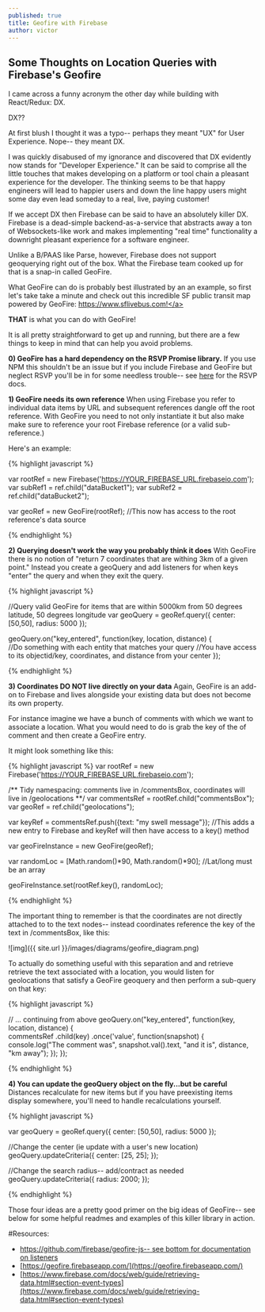 ```yaml
---
published: true
title: Geofire with Firebase
author: victor
---
```

## Some Thoughts on Location Queries with Firebase's Geofire

I came across a funny acronym the other day while building with React/Redux: DX. 

DX??

At first blush I thought it was a typo-- perhaps they meant "UX" for User Experience. Nope-- they meant DX. 

I was quickly disabused of my ignorance and discovered that DX evidently now stands for "Developer Experience." It can be said to comprise all the little touches that makes developing on a platform or tool chain a pleasant experience for the developer. The thinking seems to be that happy engineers will lead to happier users and down the line happy users might some day even lead someday to a real, live, paying customer!

If we accept DX then Firebase can be said to have an absolutely killer DX. Firebase is a dead-simple backend-as-a-service that abstracts away a ton of Websockets-like work and makes implementing "real time" functionality a downright pleasant experience for a software engineer.

Unlike a B/PAAS like Parse, however, Firebase does not support geoquerying right out of the box. What the Firebase team cooked up for that is a snap-in called GeoFire. 

What GeoFire can do is probably best illustrated by an an example, so first let's take take a minute and check out this incredible SF public transit map powered by GeoFire: <a href="https://www.sflivebus.com" target="_blank">https://www.sflivebus.com!</a>
  
**THAT** is what you can do with GeoFire!

It is all pretty straightforward to get up and running, but there are a few things to keep in mind that can help you avoid problems.

**0) GeoFire has a hard dependency on the RSVP Promise library.** If you use NPM this shouldn't be an issue but if you include Firebase and GeoFire but neglect RSVP you'll be in for some needless trouble-- see [here](https://github.com/tildeio/rsvp.js/) for the RSVP docs.

**1) GeoFire needs its own reference**
When using Firebase you refer to individual data items by URL and subsequent references dangle off the root reference. With GeoFire you need to not only instantiate it but also make make sure to reference your root Firebase reference (or a valid sub-reference.)

Here's an example: 

{% highlight javascript %}

var rootRef = new Firebase('https://YOUR_FIREBASE_URL.firebaseio.com');
var subRef1 = ref.child("dataBucket1");
var subRef2 = ref.child("dataBucket2");

var geoRef = new GeoFire(rootRef); //This now has access to the root reference's data source

{% endhighlight %}

**2) Querying doesn't work the way you probably think it does**
With GeoFire there is no notion of "return 7 coordinates that are withing 3km of a given point." Instead you create a geoQuery and add listeners for when keys "enter" the query and when they exit the query. 


{% highlight javascript %}

//Query valid GeoFire for items that are within 5000km from 50 degrees latitude, 50 degrees longitude
var geoQuery = geoRef.query({
      center: [50,50],
      radius: 5000
});

geoQuery.on("key_entered", function(key, location, distance) {  
  //Do something with each entity that matches your query
  //You have access to its objectid/key, coordinates, and distance from your center
});

{% endhighlight %}


**3) Coordinates DO NOT live directly on your data**
Again, GeoFire is an add-on to Firebase and lives alongside your existing data but does not become its own property. 

For instance imagine we have a bunch of comments with which we want to associate a location. What you would need to do is grab the key of the of comment and then create a GeoFire entry.

It might look something like this:

{% highlight javascript %}
var rootRef = new Firebase('https://YOUR_FIREBASE_URL.firebaseio.com');

/** Tidy namespacing: comments live in /commentsBox, coordinates will live in /geolocations **/
var commentsRef = rootRef.child("commentsBox");
var geoRef = ref.child("geolocations");

var keyRef = commentsRef.push({text: "my swell message"}); //This adds a new entry to Firebase and keyRef will then have access to a key() method

var geoFireInstance = new GeoFire(geoRef);

var randomLoc = [Math.random()*90, Math.random()*90]; //Lat/long must be an array

geoFireInstance.set(rootRef.key(), randomLoc);

{% endhighlight %}

The important thing to remember is that the coordinates are not directly attached to to the text nodes-- instead coordinates reference the key of the text in /commentsBox, like this:

![img]({{ site.url }}/images/diagrams/geofire_diagram.png)

To actually do something useful with this separation and and retrieve retrieve the text associated with a location, you would listen for geolocations that satisfy a GeoFire geoquery and then perform a sub-query on that key:

{% highlight javascript %}

// ... continuing from above
geoQuery.on("key_entered", function(key, location, distance) {  
   commentsRef
    .child(key)
    .once('value', function(snapshot) {
        console.log("The comment was", snapshot.val().text, "and it is", distance, "km away");
    });
});

{% endhighlight %}


**4) You can update the geoQuery object on the fly...but be careful**
Distances recalculate for new items but if you have preexisting items display somewhere, you'll need to handle recalculations yourself.

{% highlight javascript %}

var geoQuery = geoRef.query({
    center: [50,50],
    radius: 5000
});

//Change the center (ie update with a user's new location)
geoQuery.updateCriteria({
  center: [25, 25];
});

//Change the search radius-- add/contract as needed
geoQuery.updateCriteria({
  radius: 2000;
});


{% endhighlight %}


Those four ideas are a pretty good primer on the big ideas of GeoFire-- see below for some helpful readmes and examples of this killer library in action.


#Resources:
* [https://github.com/firebase/geofire-js-- see bottom for documentation on listeners](https://github.com/firebase/geofire-js)
* [https://geofire.firebaseapp.com/](https://geofire.firebaseapp.com/)
* [https://www.firebase.com/docs/web/guide/retrieving-data.html#section-event-types](https://www.firebase.com/docs/web/guide/retrieving-data.html#section-event-types)
